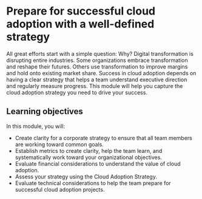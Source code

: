 # Prepare for successful cloud adoption with a well-defined strategy

All great efforts start with a simple question: Why? Digital transformation is disrupting entire industries. Some organizations embrace transformation and reshape their futures. Others use transformation to improve margins and hold onto existing market share. Success in cloud adoption depends on having a clear strategy that helps a team understand executive direction and regularly measure progress. This module will help you capture the cloud adoption strategy you need to drive your success.

## Learning objectives

In this module, you will:

- Create clarity for a corporate strategy to ensure that all team members are working toward common goals.
- Establish metrics to create clarity, help the team learn, and systematically work toward your organizational objectives.
- Evaluate financial considerations to understand the value of cloud adoption.
- Assess your strategy using the Cloud Adoption Strategy.
- Evaluate technical considerations to help the team prepare for successful cloud adoption projects.